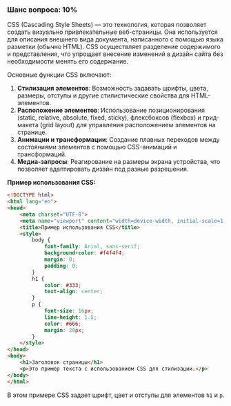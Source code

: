 ### Шанс вопроса: 10%

CSS (Cascading Style Sheets) — это технология, которая позволяет создать визуально привлекательные веб-страницы. Она используется для описания внешнего вида документа, написанного с помощью языка разметки (обычно HTML). CSS осуществляет разделение содержимого и представления, что упрощает внесение изменений в дизайн сайта без необходимости менять его содержание.

Основные функции CSS включают:
1. **Стилизация элементов**: Возможность задавать шрифты, цвета, размеры, отступы и другие стилистические свойства для HTML-элементов.
2. **Расположение элементов**: Использование позиционирования (static, relative, absolute, fixed, sticky), флексбоксов (flexbox) и грид-макета (grid layout) для управления расположением элементов на странице.
3. **Анимации и трансформации**: Создание плавных переходов между состояниями элементов с помощью CSS-анимаций и трансформаций.
4. **Медиа-запросы**: Реагирование на размеры экрана устройства, что позволяет адаптировать дизайн под разные разрешения.

**Пример использования CSS:**
```html
<!DOCTYPE html>
<html lang="en">
<head>
    <meta charset="UTF-8">
    <meta name="viewport" content="width=device-width, initial-scale=1.0">
    <title>Пример использования CSS</title>
    <style>
        body {
            font-family: Arial, sans-serif;
            background-color: #f4f4f4;
            margin: 0;
            padding: 0;
        }
        h1 {
            color: #333;
            text-align: center;
        }
        p {
            font-size: 16px;
            line-height: 1.5;
            color: #666;
            margin: 20px;
        }
    </style>
</head>
<body>
    <h1>Заголовок страницы</h1>
    <p>Это пример текста с использованием CSS для стилизации.</p>
</body>
</html>
```
В этом примере CSS задает шрифт, цвет и отступы для элементов `h1` и `p`.